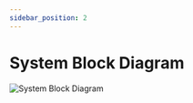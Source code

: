 ```yaml
---
sidebar_position: 2
---
```


# System Block Diagram

![System Block Diagram](https://cdn.discordapp.com/attachments/979937535272816703/1071729725220859944/GroupMeet_System_Block_Diagram.png)